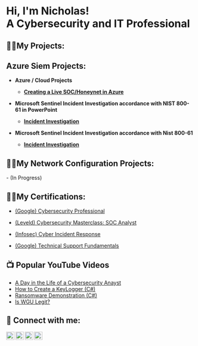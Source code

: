 <h1>Hi, I'm Nicholas! <br/><a ">A Cybersecurity and IT Professional</a>

<h2>👨‍💻My Projects:</h2>

<h2>Azure Siem Projects:</h2>

- <b>Azure / Cloud Projects
  - [Creating a Live SOC/Honeynet in Azure](https://github.com/NicholasOverbay/Azure-SOC)</b>
    
- <b>Microsoft Sentinel Incident Investigation accordance with NIST 800-61 in PowerPoint
     - [Incident Investigation](https://view.officeapps.live.com/op/view.aspx?src=https%3A%2F%2Fraw.githubusercontent.com%2FNicholasOverbay%2FIncident-Investigation%2Frefs%2Fheads%2Fmain%2FMicrosoft%2520Sentinel%2520Incident%2520Investigation%2520Final%25202.pptx&wdOrigin=BROWSELINK)
</b>

-  <b>Microsoft Sentinel Incident Investigation accordance with Nist 800-61

   - [Incident Investigation](https://github.com/NicholasOverbay/Incident-Investigation)</b>
  
 <h2>👨‍💻My Network Configuration Projects:</h2>
  - (In Progress)


<h2>👨‍💻My Certifications:</h2>


 - [(Google) Cybersecurity Professional](https://github.com/user-attachments/assets/8bf61d15-72d1-43d6-ac34-7d9fee35fb43)

  
 - [(Leveld) Cybersecurity Masterclass: SOC Analyst](https://github.com/user-attachments/assets/4e3ef1c0-b1da-4718-972b-6271f9fc6e58)
   
 - [(Infosec) Cyber Incident Response](https://github.com/user-attachments/assets/a5ca2c44-9ff3-4913-ba03-256cf923bd25)
 

 - [(Google) Technical Support Fundamentals](https://github.com/user-attachments/assets/304e07fd-a860-4dbe-9b91-ec8b840c3204)


<h2>📺 Popular YouTube Videos</h2>

- [A Day in the Life of a Cybersecurity Anayst](https://www.youtube.com/watch?v=uHy3oM7NnoU)
- [How to Create a KeyLogger (C#)](https://www.youtube.com/watch?v=N-L9hklSlNk)
- [Ransomware Demonstration (C#)](https://www.youtube.com/watch?v=OfvdQeh79s0)
- [Is WGU Legit?](https://www.youtube.com/watch?v=E2MwRWxDBkA)

<h2> 🤳 Connect with me:</h2>

[<img align="left" alt="JoshMadakor | YouTube" width="22px" src="https://cdn.jsdelivr.net/npm/simple-icons@v3/icons/youtube.svg" />][youtube]
[<img align="left" alt="JoshMadakor | Twitter" width="22px" src="https://cdn.jsdelivr.net/npm/simple-icons@v3/icons/twitter.svg" />][twitter]
[<img align="left" alt="JoshMadakor | LinkedIn" width="22px" src="https://cdn.jsdelivr.net/npm/simple-icons@v3/icons/linkedin.svg" />][linkedin]
[<img align="left" alt="JoshMadakor | Instagram" width="22px" src="https://cdn.jsdelivr.net/npm/simple-icons@v3/icons/instagram.svg" />][instagram]

[twitter]: https://
[youtube]: https://
[instagram]: https://
[linkedin]: https://

<!--
**joshmadakor1/joshmadakor1** is a ✨ _special_ ✨ repository because its `README.md` (this file) appears on your GitHub profile.

Here are some ideas to get you started:

- 🔭 I’m currently working on ...
- 🌱 I’m currently learning ...
- 👯 I’m looking to collaborate on ...
- 🤔 I’m looking for help with ...
- 💬 Ask me about ...
- 📫 How to reach me: ...
- 😄 Pronouns: ...
- ⚡ Fun fact: ...
-->
